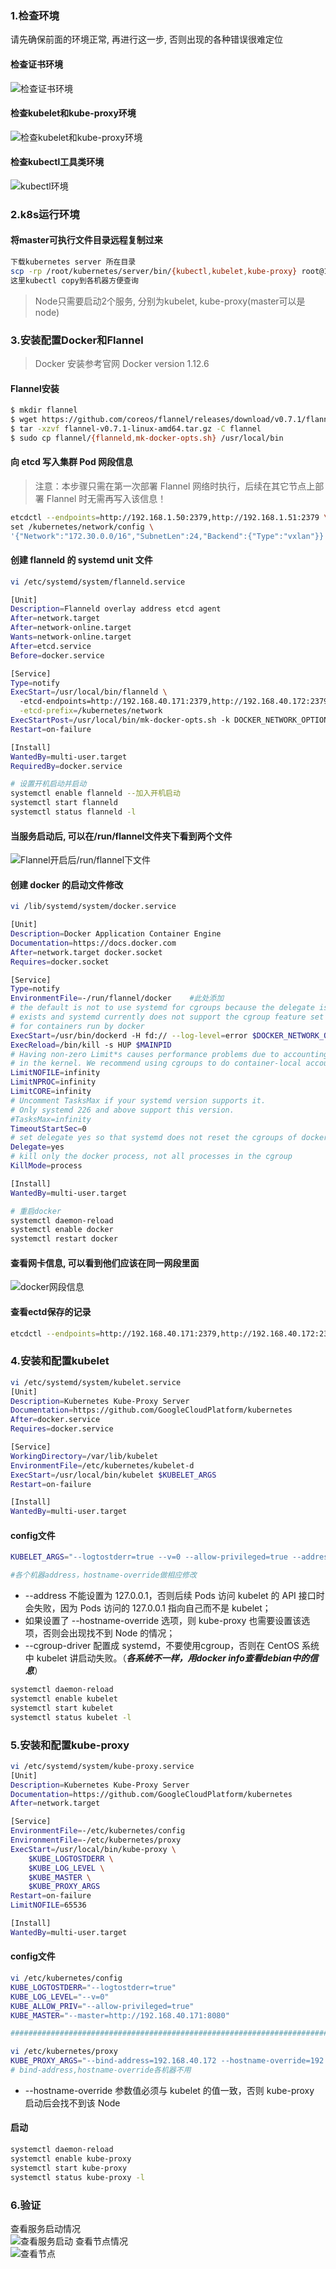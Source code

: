### 1.检查环境
请先确保前面的环境正常, 再进行这一步, 否则出现的各种错误很难定位</br>
#### 检查证书环境
![检查证书环境](./images/kubernetes-ssl.png)
#### 检查kubelet和kube-proxy环境
![检查kubelet和kube-proxy环境](./images/node-kube.png)
#### 检查kubectl工具类环境
![kubectl环境](./images/node-kubectl.png)

### 2.k8s运行环境
#### 将master可执行文件目录远程复制过来
```bash
下载kubernetes server 所在目录
scp -rp /root/kubernetes/server/bin/{kubectl,kubelet,kube-proxy} root@192.168.40.172:/usr/local/bin/
这里kubectl copy到各机器方便查询
```
> Node只需要启动2个服务, 分别为kubelet, kube-proxy(master可以是node)

### 3.安装配置Docker和Flannel
> Docker 安装参考官网 Docker version 1.12.6 
#### Flannel安装
```bash
$ mkdir flannel
$ wget https://github.com/coreos/flannel/releases/download/v0.7.1/flannel-v0.7.1-linux-amd64.tar.gz
$ tar -xzvf flannel-v0.7.1-linux-amd64.tar.gz -C flannel
$ sudo cp flannel/{flanneld,mk-docker-opts.sh} /usr/local/bin
```
#### 向 etcd 写入集群 Pod 网段信息
> 注意：本步骤只需在第一次部署 Flannel 网络时执行，后续在其它节点上部署 Flannel 时无需再写入该信息！
```bash
etcdctl --endpoints=http://192.168.1.50:2379,http://192.168.1.51:2379 \
set /kubernetes/network/config \
'{"Network":"172.30.0.0/16","SubnetLen":24,"Backend":{"Type":"vxlan"}}'
```

#### 创建 flanneld 的 systemd unit 文件
```bash
vi /etc/systemd/system/flanneld.service

[Unit]
Description=Flanneld overlay address etcd agent
After=network.target
After=network-online.target
Wants=network-online.target
After=etcd.service
Before=docker.service

[Service]
Type=notify
ExecStart=/usr/local/bin/flanneld \
  -etcd-endpoints=http://192.168.40.171:2379,http://192.168.40.172:2379,http://192.168.40.173:2379 \
  -etcd-prefix=/kubernetes/network
ExecStartPost=/usr/local/bin/mk-docker-opts.sh -k DOCKER_NETWORK_OPTIONS -d /run/flannel/docker
Restart=on-failure

[Install]
WantedBy=multi-user.target
RequiredBy=docker.service

# 设置开机启动并启动
systemctl enable flanneld --加入开机启动
systemctl start flanneld
systemctl status flanneld -l
```
#### 当服务启动后, 可以在/run/flannel文件夹下看到两个文件
![Flannel开启后/run/flannel下文件](./images/flannel-run.png)

#### 创建 docker 的启动文件修改
```bash
vi /lib/systemd/system/docker.service

[Unit]
Description=Docker Application Container Engine
Documentation=https://docs.docker.com
After=network.target docker.socket
Requires=docker.socket

[Service]
Type=notify
EnvironmentFile=-/run/flannel/docker    #此处添加
# the default is not to use systemd for cgroups because the delegate issues still
# exists and systemd currently does not support the cgroup feature set required
# for containers run by docker
ExecStart=/usr/bin/dockerd -H fd:// --log-level=error $DOCKER_NETWORK_OPTIONS #此处修改
ExecReload=/bin/kill -s HUP $MAINPID
# Having non-zero Limit*s causes performance problems due to accounting overhead
# in the kernel. We recommend using cgroups to do container-local accounting.
LimitNOFILE=infinity
LimitNPROC=infinity
LimitCORE=infinity
# Uncomment TasksMax if your systemd version supports it.
# Only systemd 226 and above support this version.
#TasksMax=infinity
TimeoutStartSec=0
# set delegate yes so that systemd does not reset the cgroups of docker containers
Delegate=yes
# kill only the docker process, not all processes in the cgroup
KillMode=process

[Install]
WantedBy=multi-user.target

# 重启docker
systemctl daemon-reload
systemctl enable docker
systemctl restart docker
```
#### 查看网卡信息, 可以看到他们应该在同一网段里面
![docker网段信息](./images/docker-flannel-network.png)
#### 查看ectd保存的记录
```bash
etcdctl --endpoints=http://192.168.40.171:2379,http://192.168.40.172:2379,http://192.168.40.173:2379 ls /kubernetes/network/subnets
```

### 4.安装和配置kubelet
```bash
vi /etc/systemd/system/kubelet.service
[Unit]
Description=Kubernetes Kube-Proxy Server
Documentation=https://github.com/GoogleCloudPlatform/kubernetes
After=docker.service
Requires=docker.service

[Service]
WorkingDirectory=/var/lib/kubelet
EnvironmentFile=/etc/kubernetes/kubelet-d
ExecStart=/usr/local/bin/kubelet $KUBELET_ARGS
Restart=on-failure

[Install]
WantedBy=multi-user.target
```
#### config文件
```bash
KUBELET_ARGS="--logtostderr=true --v=0 --allow-privileged=true --address=192.168.40.172 --hostname-override=192.168.40.172 --api-servers=https://192.168.40.171:8080  --cgroup-driver=cgroupfs --cluster-dns=10.254.0.2 --experimental-bootstrap-kubeconfig=/etc/kubernetes/bootstrap.kubeconfig --kubeconfig=/etc/kubernetes/kubelet.kubeconfig --require-kubeconfig --cert-dir=/etc/kubernetes/ssl --cluster-domain=cluster.local --hairpin-mode promiscuous-bridge --serialize-image-pulls=false"

#各个机器address，hostname-override做相应修改
```
+ --address 不能设置为 127.0.0.1，否则后续 Pods 访问 kubelet 的 API 接口时会失败，因为 Pods 访问的 127.0.0.1 指向自己而不是 kubelet；
+ 如果设置了 --hostname-override 选项，则 kube-proxy 也需要设置该选项，否则会出现找不到 Node 的情况；
+ --cgroup-driver 配置成 systemd，不要使用cgroup，否则在 CentOS 系统中 kubelet 讲启动失败。（***各系统不一样，用docker info查看debian中的信息***）
```bash
systemctl daemon-reload
systemctl enable kubelet
systemctl start kubelet
systemctl status kubelet -l
```

### 5.安装和配置kube-proxy
```bash
vi /etc/systemd/system/kube-proxy.service
[Unit]
Description=Kubernetes Kube-Proxy Server
Documentation=https://github.com/GoogleCloudPlatform/kubernetes
After=network.target

[Service]
EnvironmentFile=-/etc/kubernetes/config
EnvironmentFile=-/etc/kubernetes/proxy
ExecStart=/usr/local/bin/kube-proxy \
    $KUBE_LOGTOSTDERR \
    $KUBE_LOG_LEVEL \
    $KUBE_MASTER \
    $KUBE_PROXY_ARGS
Restart=on-failure
LimitNOFILE=65536

[Install]
WantedBy=multi-user.target
```
#### config文件
```bash
vi /etc/kubernetes/config
KUBE_LOGTOSTDERR="--logtostderr=true"
KUBE_LOG_LEVEL="--v=0"
KUBE_ALLOW_PRIV="--allow-privileged=true"
KUBE_MASTER="--master=http://192.168.40.171:8080"

################################################################################

vi /etc/kubernetes/proxy
KUBE_PROXY_ARGS="--bind-address=192.168.40.172 --hostname-override=192.168.40.172 --kubeconfig=/etc/kubernetes/kube-proxy.kubeconfig --cluster-cidr=10.254.0.0/16"
# bind-address,hostname-override各机器不用
```
+ --hostname-override 参数值必须与 kubelet 的值一致，否则 kube-proxy 启动后会找不到该 Node
#### 启动
```bash
systemctl daemon-reload
systemctl enable kube-proxy
systemctl start kube-proxy
systemctl status kube-proxy -l
```

### 6.验证
查看服务启动情况</br>
![查看服务启动](./images/kubelet-proxy-network.png)
查看节点情况</br>
![查看节点](./images/kube-nodes.png)

